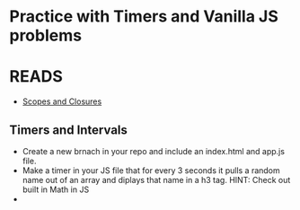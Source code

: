 # Practice with Timers and Vanilla JS problems

# READS

- [Scopes and Closures](https://css-tricks.com/javascript-scope-closures/)

## Timers and Intervals

- Create a new brnach in your repo and include an index.html and app.js file.
- Make a timer in your JS file that for every 3 seconds it pulls a random name out of an array and diplays that name in a h3 tag.
  HINT: Check out built in Math in JS
-
